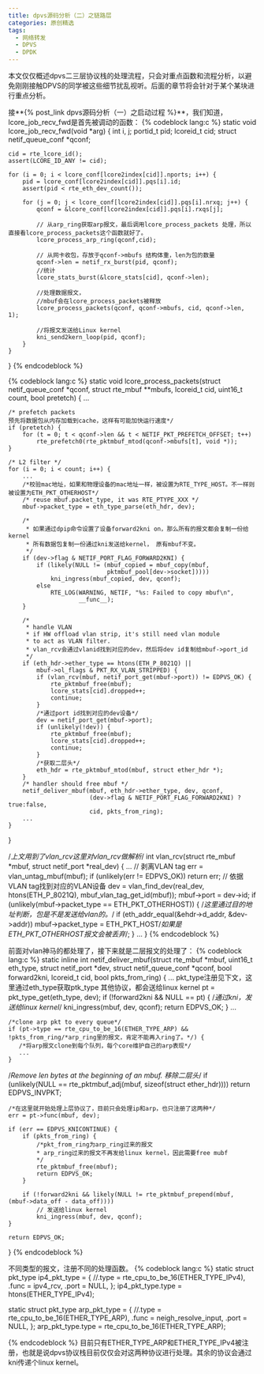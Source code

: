 ```yaml
---
title: dpvs源码分析（二）之链路层
categories: 原创精选
tags:
  - 网络转发
  - DPVS
  - DPDK
---
```


本文仅仅概述dpvs二三层协议栈的处理流程，只会对重点函数和流程分析，以避免刚刚接触DPVS的同学被这些细节扰乱视听。后面的章节将会针对于某个某块进行重点分析。

接**{% post_link dpvs源码分析（一）之启动过程 %}**，我们知道，lcore_job_recv_fwd是首先被调动的函数：
{% codeblock lang:c %}
static void lcore_job_recv_fwd(void *arg)
{
    int i, j;
    portid_t pid;
    lcoreid_t cid;
    struct netif_queue_conf *qconf;

    cid = rte_lcore_id();
    assert(LCORE_ID_ANY != cid);

    for (i = 0; i < lcore_conf[lcore2index[cid]].nports; i++) {
        pid = lcore_conf[lcore2index[cid]].pqs[i].id;
        assert(pid < rte_eth_dev_count());

        for (j = 0; j < lcore_conf[lcore2index[cid]].pqs[i].nrxq; j++) {
            qconf = &lcore_conf[lcore2index[cid]].pqs[i].rxqs[j];
            
            // 从arp_ring获取arp报文，最后调用lcore_process_packets 处理，所以直接看lcore_process_packets这个函数就好了。
            lcore_process_arp_ring(qconf,cid);

            // 从网卡收包，存放于qconf->mbufs 结构体重，len为包的数量
            qconf->len = netif_rx_burst(pid, qconf);
            //统计
            lcore_stats_burst(&lcore_stats[cid], qconf->len);
            
            //处理数据报文，
            //mbuf会在lcore_process_packets被释放
            lcore_process_packets(qconf, qconf->mbufs, cid, qconf->len, 1);
            
            //将报文发送给Linux kernel
            kni_send2kern_loop(pid, qconf);
        }
    }
}
{% endcodeblock %}

{% codeblock lang:c %}
static void lcore_process_packets(struct netif_queue_conf *qconf, struct rte_mbuf **mbufs,
                      lcoreid_t cid, uint16_t count, bool pretetch)
{
    ...

    /* prefetch packets 
    预先将数据包从内存加载到cache，这样有可能加快运行速度*/
    if (pretetch) {
        for (t = 0; t < qconf->len && t < NETIF_PKT_PREFETCH_OFFSET; t++)
            rte_prefetch0(rte_pktmbuf_mtod(qconf->mbufs[t], void *));
    }

    /* L2 filter */
    for (i = 0; i < count; i++) {
        ...
        /*校验mac地址，如果和物理设备的mac地址一样，被设置为RTE_TYPE_HOST。不一样则被设置为ETH_PKT_OTHERHOST*/
        /* reuse mbuf.packet_type, it was RTE_PTYPE_XXX */
        mbuf->packet_type = eth_type_parse(eth_hdr, dev);

        /*
         * 如果通过dpip命令设置了设备forward2kni on，那么所有的报文都会复制一份给kernel
         * 所有数据包复制一份通过kni发送给kernel， 原有mbuf不变。
         */
        if (dev->flag & NETIF_PORT_FLAG_FORWARD2KNI) {
            if (likely(NULL != (mbuf_copied = mbuf_copy(mbuf,
                                pktmbuf_pool[dev->socket]))))
                kni_ingress(mbuf_copied, dev, qconf);
            else
                RTE_LOG(WARNING, NETIF, "%s: Failed to copy mbuf\n",
                        __func__);
        }

        /*
         * handle VLAN
         * if HW offload vlan strip, it's still need vlan module
         * to act as VLAN filter.
         * vlan_rcv会通过vlanid找到对应的dev，然后将dev id复制给mbuf->port_id
         */
        if (eth_hdr->ether_type == htons(ETH_P_8021Q) ||
            mbuf->ol_flags & PKT_RX_VLAN_STRIPPED) {
            if (vlan_rcv(mbuf, netif_port_get(mbuf->port)) != EDPVS_OK) {
                rte_pktmbuf_free(mbuf);
                lcore_stats[cid].dropped++;
                continue;
            }
            /*通过port id找到对应的dev设备*/
            dev = netif_port_get(mbuf->port);
            if (unlikely(!dev)) {
                rte_pktmbuf_free(mbuf);
                lcore_stats[cid].dropped++;
                continue;
            }
            /*获取二层头*/
            eth_hdr = rte_pktmbuf_mtod(mbuf, struct ether_hdr *);
        }
        /* handler should free mbuf */
        netif_deliver_mbuf(mbuf, eth_hdr->ether_type, dev, qconf,
                           (dev->flag & NETIF_PORT_FLAG_FORWARD2KNI) ? true:false,
                           cid, pkts_from_ring);
        ...
    }
}

/*上文用到了vlan_rcv这里对vlan_rcv做解析*/
int vlan_rcv(struct rte_mbuf *mbuf, struct netif_port *real_dev)
{
    ...
    // 剥离VLAN tag
    err = vlan_untag_mbuf(mbuf);
    if (unlikely(err != EDPVS_OK))
        return err;
    // 依据VLAN tag找到对应的VLAN设备
    dev = vlan_find_dev(real_dev, htons(ETH_P_8021Q),
                        mbuf_vlan_tag_get_id(mbuf));
    mbuf->port = dev->id;
    if (unlikely(mbuf->packet_type == ETH_PKT_OTHERHOST)) {
		/*这里通过目的地址判断，包是不是发送给vlan的。*/
        if (eth_addr_equal(&ehdr->d_addr, &dev->addr))
            mbuf->packet_type = ETH_PKT_HOST/*如果是ETH_PKT_OTHERHOST报文会被丢弃*/;
    }
    ...
}
{% endcodeblock %}

前面对vlan神马的都处理了，接下来就是二层报文的处理了：
{% codeblock lang:c %}
static inline int netif_deliver_mbuf(struct rte_mbuf *mbuf,
                                     uint16_t eth_type,
                                     struct netif_port *dev,
                                     struct netif_queue_conf *qconf,
                                     bool forward2kni,
                                     lcoreid_t cid,
                                     bool pkts_from_ring)
{
    ...
    pkt_type注册见下文，这里通过eth_type获取ptk_type
    其他协议，都会送给linux kernel
    pt = pkt_type_get(eth_type, dev);
    if (!forward2kni && NULL == pt) {
    	/*通过kni，发送给linux kernel*/
        kni_ingress(mbuf, dev, qconf);
        return EDPVS_OK;
    }
    ...

    /*clone arp pkt to every queue*/
    if (pt->type == rte_cpu_to_be_16(ETHER_TYPE_ARP) && !pkts_from_ring/*arp_ring里的报文，肯定不能再入ring了。*/) {
       /*将arp报文clone到每个队列，每个core维护自己的arp表现*/
       ...
    }

   /*Remove len bytes at the beginning of an mbuf. 移除二层头*/
    if (unlikely(NULL == rte_pktmbuf_adj(mbuf, sizeof(struct ether_hdr))))
        return EDPVS_INVPKT;

    /*在这里就开始处理上层协议了，目前只会处理ip和arp，也只注册了这两种*/
    err = pt->func(mbuf, dev);

    if (err == EDPVS_KNICONTINUE) {
        if (pkts_from_ring) {
        	/*pkt_from_ring为arp_ring过来的报文
        	* arp_ring过来的报文不再发给linux kernel，因此需要free mubf
        	*/
            rte_pktmbuf_free(mbuf);
            return EDPVS_OK;
        }

        if (!forward2kni && likely(NULL != rte_pktmbuf_prepend(mbuf,  (mbuf->data_off - data_off))))
        	// 发送给linux kernel
            kni_ingress(mbuf, dev, qconf);
    }

    return EDPVS_OK;
}
{% endcodeblock %}

不同类型的报文，注册不同的处理函数。
{% codeblock lang:c %}
static struct pkt_type ip4_pkt_type = {
    //.type       = rte_cpu_to_be_16(ETHER_TYPE_IPv4),
    .func       = ipv4_rcv,
    .port       = NULL,
};
ip4_pkt_type.type = htons(ETHER_TYPE_IPv4);

static struct pkt_type arp_pkt_type = {
    //.type       = rte_cpu_to_be_16(ETHER_TYPE_ARP),
    .func       = neigh_resolve_input,
    .port       = NULL,
};
arp_pkt_type.type = rte_cpu_to_be_16(ETHER_TYPE_ARP);

{% endcodeblock %}
目前只有ETHER_TYPE_ARP和ETHER_TYPE_IPv4被注册，也就是说dpvs协议栈目前仅仅会对这两种协议进行处理。其余的协议会通过kni传递个linux kernel。